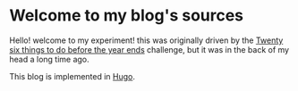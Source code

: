 # Welcome to my blog's sources

Hello! welcome to my experiment! this was originally driven by the [Twenty six things to do before the year ends](https://github.com/alignan/things-to-do/blob/master/README.md) challenge, but it was in the back of my head a long time ago.

This blog is implemented in [Hugo](https://gohugo.io).